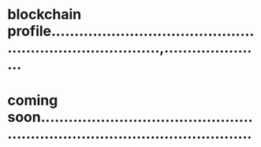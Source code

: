 # blockchain profile.............................................................................,......................
# coming soon...................................................................................................
